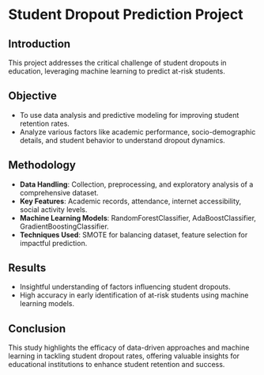 # Student Dropout Prediction Project

## Introduction
This project addresses the critical challenge of student dropouts in education, leveraging machine learning to predict at-risk students.

## Objective
- To use data analysis and predictive modeling for improving student retention rates.
- Analyze various factors like academic performance, socio-demographic details, and student behavior to understand dropout dynamics.

## Methodology
- **Data Handling**: Collection, preprocessing, and exploratory analysis of a comprehensive dataset.
- **Key Features**: Academic records, attendance, internet accessibility, social activity levels.
- **Machine Learning Models**: RandomForestClassifier, AdaBoostClassifier, GradientBoostingClassifier.
- **Techniques Used**: SMOTE for balancing dataset, feature selection for impactful prediction.

## Results
- Insightful understanding of factors influencing student dropouts.
- High accuracy in early identification of at-risk students using machine learning models.

## Conclusion
This study highlights the efficacy of data-driven approaches and machine learning in tackling student dropout rates, offering valuable insights for educational institutions to enhance student retention and success.
